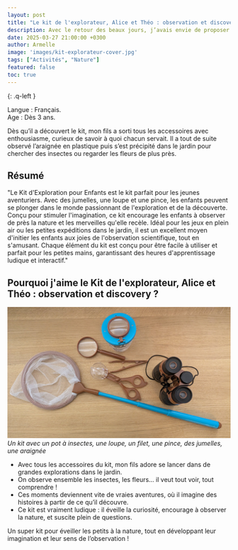 ```yaml
---
layout: post
title: "Le kit de l'explorateur, Alice et Théo : observation et discovery"
description: Avec le retour des beaux jours, j’avais envie de proposer à mon fils une activité en lien avec la nature.
date: 2025-03-27 21:00:00 +0300
author: Armelle
image: 'images/kit-explorateur-cover.jpg'
tags: ["Activités", "Nature"]
featured: false
toc: true
---
```


{: .q-left }

Langue : Français.       
Age : Dès 3 ans.

Dès qu’il a découvert le kit, mon fils a sorti tous les accessoires avec enthousiasme, curieux de savoir à quoi chacun servait. Il a tout de suite observé l’araignée en plastique puis s’est précipité dans le jardin pour chercher des insectes ou regarder les fleurs de plus près.

## Résumé

"Le Kit d'Exploration pour Enfants est le kit parfait pour les jeunes aventuriers. Avec des jumelles, une loupe et une pince, les enfants peuvent se plonger dans le monde passionnant de l'exploration et de la découverte. Conçu pour stimuler l'imagination, ce kit encourage les enfants à observer de près la nature et les merveilles qu'elle recèle. Idéal pour les jeux en plein air ou les petites expéditions dans le jardin, il est un excellent moyen d'initier les enfants aux joies de l'observation scientifique, tout en s'amusant. Chaque élément du kit est conçu pour être facile à utiliser et parfait pour les petites mains, garantissant des heures d'apprentissage ludique et interactif."


## Pourquoi j'aime le Kit de l'explorateur, Alice et Théo : observation et discovery ?

![Un kit avec un pot à insectes, une loupe, un filet, une pince, des jumelles, une araignée](images/kit-explorateur-int.jpg)
*Un kit avec un pot à insectes, une loupe, un filet, une pince, des jumelles, une araignée*
- Avec tous les accessoires du kit, mon fils adore se lancer dans de grandes explorations dans le jardin.
- On observe ensemble les insectes, les fleurs… il veut tout voir, tout comprendre ! 
- Ces moments deviennent vite de vraies aventures, où il imagine des histoires à partir de ce qu’il découvre.
- Ce kit est vraiment ludique : il éveille la curiosité, encourage à observer la nature, et suscite plein de questions.

Un super kit pour éveiller les petits à la nature, tout en développant leur imagination et leur sens de l’observation !
















 
